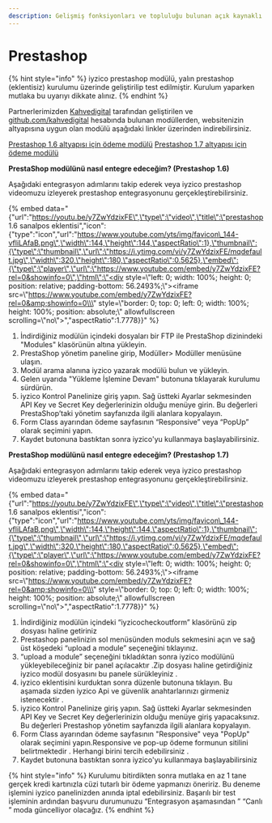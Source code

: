 ```yaml
---
description: Gelişmiş fonksiyonları ve topluluğu bulunan açık kaynaklı eticaret platformu
---
```


# Prestashop

{% hint style="info" %}
iyzico prestashop modülü, yalın prestashop \(eklentisiz\) kurulumu üzerinde geliştirilip test edilmiştir. Kurulum yaparken mutlaka bu uyarıyı dikkate alınız.
{% endhint %}

Partnerlerimizden [Kahvedigital](http://kahvedigital.com/) tarafından geliştirilen ve [github.com/kahvedigital](https://github.com/kahvedigital) hesabında bulunan modüllerden, websitenizin altyapısına uygun olan modülü aşağıdaki linkler üzerinden indirebilirsiniz.

​[Prestashop 1.6 altyapısı için ödeme modülü](https://github.com/kahvedigital/iyzico-prestashop/archive/master.zip) [Prestashop 1.7 altyapısı için ödeme modülü](https://github.com/iyzico/iyzipay-prestashop/archive/master.zip)​

**PrestaShop modülünü nasıl entegre edeceğim? \(Prestashop 1.6\)**

Aşağıdaki entegrasyon adımlarını takip ederek veya iyzico prestashop videomuzu izleyerek prestashop entegrasyonunu gerçekleştirebilirsiniz.​

{% embed data="{\"url\":\"https://youtu.be/y7ZwYdzixFE\",\"type\":\"video\",\"title\":\"prestashop 1.6 sanalpos eklentisi\",\"icon\":{\"type\":\"icon\",\"url\":\"https://www.youtube.com/yts/img/favicon\_144-vfliLAfaB.png\",\"width\":144,\"height\":144,\"aspectRatio\":1},\"thumbnail\":{\"type\":\"thumbnail\",\"url\":\"https://i.ytimg.com/vi/y7ZwYdzixFE/mqdefault.jpg\",\"width\":320,\"height\":180,\"aspectRatio\":0.5625},\"embed\":{\"type\":\"player\",\"url\":\"https://www.youtube.com/embed/y7ZwYdzixFE?rel=0&showinfo=0\",\"html\":\"<div style=\\\"left: 0; width: 100%; height: 0; position: relative; padding-bottom: 56.2493%;\\\"><iframe src=\\\"https://www.youtube.com/embed/y7ZwYdzixFE?rel=0&amp;showinfo=0\\\" style=\\\"border: 0; top: 0; left: 0; width: 100%; height: 100%; position: absolute;\\\" allowfullscreen scrolling=\\\"no\\\"></iframe></div>\",\"aspectRatio\":1.7778}}" %}

1. İndirdiğiniz modülün içindeki dosyaları bir FTP ile PrestaShop dizinindeki "Modules" klasörünün altına yükleyin.
2. PrestaShop yönetim paneline girip, Modüller&gt; Modüller menüsüne ulaşın.
3. Modül arama alanına iyzico yazarak modülü bulun ve yükleyin.
4. Gelen uyarıda "Yükleme İşlemine Devam" butonuna tıklayarak kurulumu sürdürün.
5. iyzico Kontrol Panelinize giriş yapın. Sağ üstteki Ayarlar sekmesinden API Key ve Secret Key değerlerinizin olduğu menüye girin. Bu değerleri PrestaShop’taki yönetim sayfanızda ilgili alanlara kopyalayın.
6. Form Class ayarından ödeme sayfasının “Responsive” veya “PopUp” olarak seçimini yapın.
7. Kaydet butonuna bastıktan sonra iyzico'yu kullanmaya başlayabilirsiniz.

**PrestaShop modülünü nasıl entegre edeceğim? \(Prestashop 1.7\)**

Aşağıdaki entegrasyon adımlarını takip ederek veya iyzico prestashop videomuzu izleyerek prestashop entegrasyonunu gerçekleştirebilirsiniz.​

{% embed data="{\"url\":\"https://youtu.be/y7ZwYdzixFE\",\"type\":\"video\",\"title\":\"prestashop 1.6 sanalpos eklentisi\",\"icon\":{\"type\":\"icon\",\"url\":\"https://www.youtube.com/yts/img/favicon\_144-vfliLAfaB.png\",\"width\":144,\"height\":144,\"aspectRatio\":1},\"thumbnail\":{\"type\":\"thumbnail\",\"url\":\"https://i.ytimg.com/vi/y7ZwYdzixFE/mqdefault.jpg\",\"width\":320,\"height\":180,\"aspectRatio\":0.5625},\"embed\":{\"type\":\"player\",\"url\":\"https://www.youtube.com/embed/y7ZwYdzixFE?rel=0&showinfo=0\",\"html\":\"<div style=\\\"left: 0; width: 100%; height: 0; position: relative; padding-bottom: 56.2493%;\\\"><iframe src=\\\"https://www.youtube.com/embed/y7ZwYdzixFE?rel=0&amp;showinfo=0\\\" style=\\\"border: 0; top: 0; left: 0; width: 100%; height: 100%; position: absolute;\\\" allowfullscreen scrolling=\\\"no\\\"></iframe></div>\",\"aspectRatio\":1.7778}}" %}

1. İndirdiğiniz modülün içindeki “iyzicocheckoutform” klasörünü zip dosyası haline getiriniz
2. Prestashop panelinizin sol menüsünden moduls sekmesini açın ve sağ üst köşedeki “upload a module” seçeneğini tıklayınız.
3. “upload a module” seçeneğini tıkladıktan sonra iyzico modülünü yükleyebileceğiniz bir panel açılacaktır .Zip dosyası haline getirdiğiniz iyzico modül dosyasını bu panele sürükleyiniz .
4. iyzico eklentisini kurduktan sonra düzenle butonuna tıklayın. Bu aşamada sizden iyzico Api ve güvenlik anahtarlarınızı girmeniz istenecektir .
5. iyzico Kontrol Panelinize giriş yapın. Sağ üstteki Ayarlar sekmesinden API Key ve Secret Key değerlerinizin olduğu menüye giriş yapacaksınız. Bu değerleri Prestashop yönetim sayfanızda ilgili alanlara kopyalayın.
6. Form Class ayarından ödeme sayfasının "Responsive" veya "PopUp" olarak seçimini yapın.Responsive ve pop-up ödeme formunun sitilini belirtmektedir . Herhangi birini tercih edebilirsiniz .
7. Kaydet butonuna bastıktan sonra iyzico'yu kullanmaya başlayabilirsiniz

{% hint style="info" %}
Kurulumu bitirdikten sonra mutlaka en az 1 tane gerçek kredi kartınızla cüzi tutarlı bir ödeme yapmanızı öneririz. Bu deneme işlemini iyzico panelinizden anında iptal edebilirsiniz. Başarılı bir test işleminin ardından başvuru durumunuzu “Entegrasyon aşamasından ” “Canlı ” moda güncelliyor olacağız.
{% endhint %}

